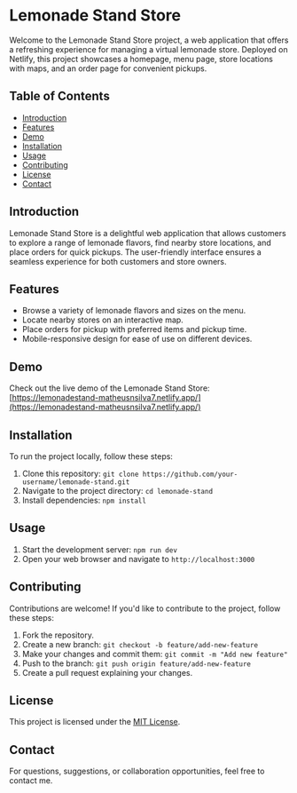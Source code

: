 # Lemonade Stand Store

Welcome to the Lemonade Stand Store project, a web application that offers a refreshing experience for managing a virtual lemonade store. Deployed on Netlify, this project showcases a homepage, menu page, store locations with maps, and an order page for convenient pickups.

## Table of Contents

- [Introduction](#introduction)
- [Features](#features)
- [Demo](#demo)
- [Installation](#installation)
- [Usage](#usage)
- [Contributing](#contributing)
- [License](#license)
- [Contact](#contact)

## Introduction

Lemonade Stand Store is a delightful web application that allows customers to explore a range of lemonade flavors, find nearby store locations, and place orders for quick pickups. The user-friendly interface ensures a seamless experience for both customers and store owners.

## Features

- Browse a variety of lemonade flavors and sizes on the menu.
- Locate nearby stores on an interactive map.
- Place orders for pickup with preferred items and pickup time.
- Mobile-responsive design for ease of use on different devices.

## Demo

Check out the live demo of the Lemonade Stand Store: [https://lemonadestand-matheusnsilva7.netlify.app/](https://lemonadestand-matheusnsilva7.netlify.app/)

## Installation

To run the project locally, follow these steps:

1. Clone this repository: `git clone https://github.com/your-username/lemonade-stand.git`
2. Navigate to the project directory: `cd lemonade-stand`
3. Install dependencies: `npm install`

## Usage

1. Start the development server: `npm run dev`
2. Open your web browser and navigate to `http://localhost:3000`

## Contributing

Contributions are welcome! If you'd like to contribute to the project, follow these steps:

1. Fork the repository.
2. Create a new branch: `git checkout -b feature/add-new-feature`
3. Make your changes and commit them: `git commit -m "Add new feature"`
4. Push to the branch: `git push origin feature/add-new-feature`
5. Create a pull request explaining your changes.

## License

This project is licensed under the [MIT License](LICENSE).

## Contact

For questions, suggestions, or collaboration opportunities, feel free to contact me.
